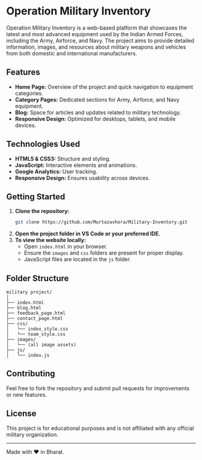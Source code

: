 # Operation Military Inventory

Operation Military Inventory is a web-based platform that showcases the latest and most advanced equipment used by the Indian Armed Forces, including the Army, Airforce, and Navy. The project aims to provide detailed information, images, and resources about military weapons and vehicles from both domestic and international manufacturers.

## Features

- **Home Page:** Overview of the project and quick navigation to equipment categories.
- **Category Pages:** Dedicated sections for Army, Airforce, and Navy equipment.
- **Blog:** Space for articles and updates related to military technology.
- **Responsive Design:** Optimized for desktops, tablets, and mobile devices.

## Technologies Used

- **HTML5 & CSS3:** Structure and styling.
- **JavaScript:** Interactive elements and animations.
- **Google Analytics:** User tracking.
- **Responsive Design:** Ensures usability across devices.


## Getting Started

1. **Clone the repository:**
   ```bash
   git clone https://github.com/Murtazavhora/Military-Inventory.git
   ```
2. **Open the project folder in VS Code or your preferred IDE.**
3. **To view the website locally:**
   - Open `index.html` in your browser.
   - Ensure the `images` and `css` folders are present for proper display.
   - JavaScript files are located in the `js` folder.

## Folder Structure

```
military project/
│
├── index.html
├── blog.html
├── feedback_page.html
├── contact_page.html
├── css/
│   └── index_style.css
│   └── team_style.css
├── images/
│   └── (all image assets)
├── js/
│   └── index.js
```

## Contributing

Feel free to fork the repository and submit pull requests for improvements or new features.

## License

This project is for educational purposes and is not affiliated with any official military organization.

---

Made with ❤️ in Bharat.
